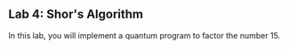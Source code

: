 ## Lab 4: Shor's Algorithm
In this lab, you will implement a quantum program to factor the number 15.